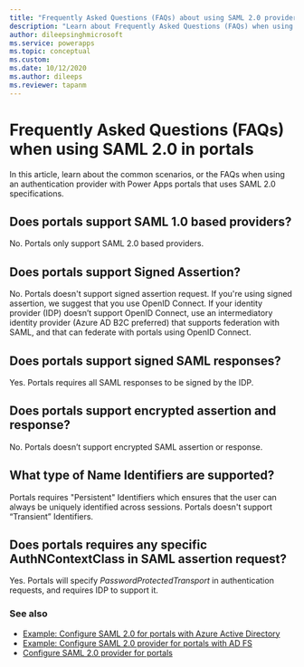 ```yaml
---
title: "Frequently Asked Questions (FAQs) about using SAML 2.0 providers for authentication in Power Apps portals.  | MicrosoftDocs"
description: "Learn about Frequently Asked Questions (FAQs) when using SAML 2.0 providers for authentication in Power Apps portals."
author: dileepsinghmicrosoft
ms.service: powerapps
ms.topic: conceptual
ms.custom: 
ms.date: 10/12/2020
ms.author: dileeps
ms.reviewer: tapanm
---
```


# Frequently Asked Questions (FAQs) when using SAML 2.0 in portals

In this article, learn about the common scenarios, or the FAQs when using an authentication provider with Power Apps portals that uses SAML 2.0 specifications.

## Does portals support SAML 1.0 based providers?

No. Portals only support SAML 2.0 based providers.

## Does portals support Signed Assertion?

No. Portals doesn't support signed assertion request. If you're using signed assertion, we suggest that you use OpenID Connect. If your identity provider (IDP) doesn’t support OpenID Connect, use an intermediatory identity provider (Azure AD B2C preferred) that supports federation with SAML, and that can federate with portals using OpenID Connect.

## Does portals support signed SAML responses?

Yes. Portals requires all SAML responses to be signed by the IDP.

## Does portals support encrypted assertion and response?

No. Portals doesn’t support encrypted SAML assertion or response.

## What type of Name Identifiers are supported?

Portals requires "Persistent" Identifiers which ensures that the user can always be uniquely identified across sessions. Portals doesn't support “Transient” Identifiers.

## Does portals requires any specific AuthNContextClass in SAML assertion request?

Yes. Portals will specify *PasswordProtectedTransport* in authentication requests, and requires IDP to support it.

### See also

- [Example: Configure SAML 2.0 for portals with Azure Active Directory](configure-saml2-settings-azure-ad.md)
- [Example: Configure SAML 2.0 provider for portals with AD FS](configure-saml2-settings.md)
- [Configure SAML 2.0 provider for portals](configure-saml2-provider.md)
